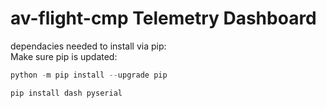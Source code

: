 # av-flight-cmp Telemetry Dashboard

dependacies needed to install via pip:
</br>
Make sure pip is updated:

```python
python -m pip install --upgrade pip
```

```python
pip install dash pyserial
```
